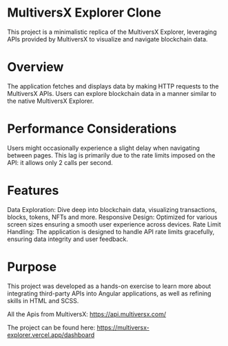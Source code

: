 # MultiversX Explorer Clone
This project is a minimalistic replica of the MultiversX Explorer, leveraging APIs provided by MultiversX to visualize and navigate blockchain data.

# Overview
The application fetches and displays data by making HTTP requests to the MultiversX APIs. Users can explore blockchain data in a manner similar to the native MultiversX Explorer.

# Performance Considerations
Users might occasionally experience a slight delay when navigating between pages. This lag is primarily due to the rate limits imposed on the API: it allows only 2 calls per second.

# Features
Data Exploration: Dive deep into blockchain data, visualizing transactions, blocks, tokens, NFTs and more.
Responsive Design: Optimized for various screen sizes ensuring a smooth user experience across devices.
Rate Limit Handling: The application is designed to handle API rate limits gracefully, ensuring data integrity and user feedback.

# Purpose
This project was developed as a hands-on exercise to learn more about integrating third-party APIs into Angular applications, as well as refining skills in HTML and SCSS.

All the Apis from MultiversX: https://api.multiversx.com/

The project can be found here: https://multiversx-explorer.vercel.app/dashboard
